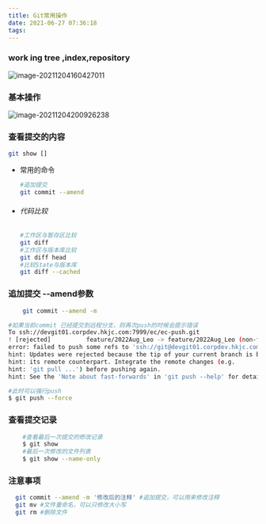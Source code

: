 ```yaml
---
title: Git常用操作
date: 2021-06-27 07:36:18
tags:
---
```


### work ing tree ,index,repository

![image-20211204160427011](https://zlgan-blog.oss-cn-shenzhen.aliyuncs.com/image-20211204160427011.png)

### 基本操作

![image-20211204200926238](https://zlgan-blog.oss-cn-shenzhen.aliyuncs.com/image-20211204200926238.png)

### 查看提交的内容

```bash
git show []
```
- 常用的命令

  ```bash
  #追加提交
  git commit --amend
  ```
- ###### 代码比较

  ```bash
  #工作区与暂存区比较
  git diff 
  #工作区与版本库比较
  git diff head 
  #比较State与版本库
  git diff --cached
  ```
### 追加提交 --amend参数
 ```bash
     git commit --amend -m

#如果当前commit 已经提交到远程分支，则再次push的时候会提示错误
To ssh://devgit01.corpdev.hkjc.com:7999/ec/ec-push.git
 ! [rejected]          feature/2022Aug_Leo -> feature/2022Aug_Leo (non-fast-forward)
error: failed to push some refs to 'ssh://git@devgit01.corpdev.hkjc.com:7999/ec/ec-push.git'
hint: Updates were rejected because the tip of your current branch is behind
hint: its remote counterpart. Integrate the remote changes (e.g.
hint: 'git pull ...') before pushing again.
hint: See the 'Note about fast-forwards' in 'git push --help' for details.

#此时可以强行push
$ git push --force

```

### 查看提交记录
```bash
    #查看最后一次提交的修改记录
    $ git show
    #最后一次修改的文件列表  
    $ git show --name-only
```


### 注意事项
```bash
  git commit --amend -m '修改后的注释' #追加提交，可以用来修改注释
  git mv #文件重命名，可以只修改大小写
  git rm #删除文件
```
### 